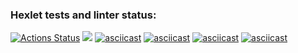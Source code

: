### Hexlet tests and linter status:
[![Actions Status](https://github.com/BOMBYASCHER/frontend-project-44/workflows/hexlet-check/badge.svg)](https://github.com/BOMBYASCHER/frontend-project-44/actions)
<a href="https://codeclimate.com/github/BOMBYASCHER/frontend-project-44/maintainability"><img src="https://api.codeclimate.com/v1/badges/7afc4e8157ecb1f19455/maintainability" /></a>
[![asciicast](https://asciinema.org/a/2G0fSHkRDavblruEnrO5K5PLX.svg)](https://asciinema.org/a/2G0fSHkRDavblruEnrO5K5PLX)
[![asciicast](https://asciinema.org/a/nR9bvkXkSUJuP7rSvGUObaRfu.svg)](https://asciinema.org/a/nR9bvkXkSUJuP7rSvGUObaRfu)
[![asciicast](https://asciinema.org/a/SgjfIbouEVeSHpoGrJN5vy7eQ.svg)](https://asciinema.org/a/SgjfIbouEVeSHpoGrJN5vy7eQ)
[![asciicast](https://asciinema.org/a/cyYWpskFgZFVAS58rMXr8zAdS.svg)](https://asciinema.org/a/cyYWpskFgZFVAS58rMXr8zAdS)